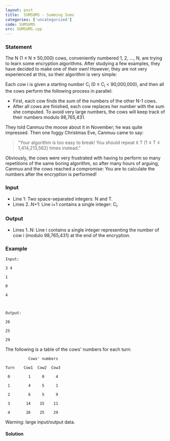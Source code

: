```yaml
---
layout: post
title:  SUMSUMS - Summing Sums
categories: ['uncategorized']
code: SUMSUMS
src: SUMSUMS.cpp
---
```


### **Statement**

The N (1 ≤ N ≤ 50,000) cows, conveniently numbered 1, 2, ..., N, are trying to
learn some encryption algorithms. After studying a few examples, they have
decided to make one of their own! However, they are not very experienced at
this, so their algorithm is very simple:

Each cow i is given a starting number C<sub>i</sub> (0 ≤ C<sub>i</sub>
< 90,000,000), and then all the cows perform the following process in
parallel:

  * First, each cow finds the sum of the numbers of the other N-1 cows.
  * After all cows are finished, each cow replaces her number with the sum she computed. To avoid very large numbers, the cows will keep track of their numbers modulo 98,765,431.

They told Canmuu the moose about it in November; he was quite impressed. Then
one foggy Christmas Eve, Canmuu came to say:

> "Your algorithm is too easy to break! You should repeat it T (1 ≤ T ≤
1,414,213,562) times instead."

Obviously, the cows were very frustrated with having to perform so many
repetitions of the same boring algorithm, so after many hours of arguing,
Canmuu and the cows reached a compromise: You are to calculate the numbers
after the encryption is performed!

### Input

  * Line 1: Two space-separated integers: N and T.
  * Lines 2..N+1: Line i+1 contains a single integer: C<sub>i</sub>.

### Output

  * Lines 1..N: Line i contains a single integer representing the number of cow i (modulo 98,765,431) at the end of the encryption.

### Example

    
    
    Input:
    3 4
    1
    0
    4
    
    Output:
    26
    25
    29
    

The following is a table of the cows' numbers for each turn:

    
    
              Cows' numbers
    Turn    Cow1  Cow2  Cow3
     0        1     0     4
     1        4     5     1
     2        6     5     9
     3       14    15    11
     4       26    25    29
    

Warning: large input/output data.



#### **Solution**



